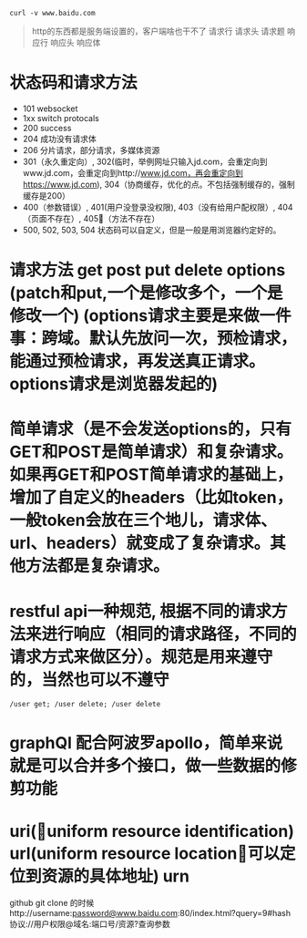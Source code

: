 ```
curl -v www.baidu.com
```
> http的东西都是服务端设置的，客户端啥也干不了
> 请求行 请求头 请求题
> 响应行 响应头 响应体

# 状态码和请求方法
- 101 websocket
- 1xx switch protocals
- 200 success 
- 204 成功没有请求体
- 206 分片请求，部分请求，多媒体资源
- 301（永久重定向）, 302(临时，举例网址只输入jd.com，会重定向到www.jd.com，会重定向到http://www.jd.com，再会重定向到https://www.jd.com), 304（协商缓存，优化的点。不包括强制缓存的，强制缓存是200）
- 400（参数错误）, 401(用户没登录没权限), 403（没有给用户配权限）, 404（页面不存在）, 405（方法不存在）
- 500, 502, 503, 504
状态码可以自定义，但是一般是用浏览器约定好的。

# 请求方法 get post put delete options (patch和put,一个是修改多个，一个是修改一个) (options请求主要是来做一件事：跨域。默认先放问一次，预检请求，能通过预检请求，再发送真正请求。options请求是浏览器发起的)
# 简单请求（是不会发送options的，只有GET和POST是简单请求）和复杂请求。如果再GET和POST简单请求的基础上，增加了自定义的headers（比如token，一般token会放在三个地儿，请求体、url、headers）就变成了复杂请求。其他方法都是复杂请求。

# restful api一种规范, 根据不同的请求方法来进行响应（相同的请求路径，不同的请求方式来做区分）。规范是用来遵守的，当然也可以不遵守
    /user get; /user delete; /user delete 
    
# graphQl 配合阿波罗apollo，简单来说就是可以合并多个接口，做一些数据的修剪功能


# uri(uniform resource identification) url(uniform resource location，可以定位到资源的具体地址) urn

github git clone 的时候
http://username:password@www.baidu.com:80/index.html?query=9#hash
协议://用户权限@域名:端口号/资源?查询参数

